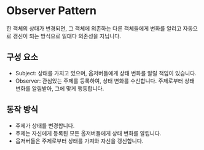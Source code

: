 # Observer Pattern
한 객체의 상태가 변경되면, 그 객체에 의존하는 다른 객체들에게 변화를 알리고 자동으로 갱신이 되는 방식으로 일대다 의존성을 지닙니다.

## 구성 요소
* Subject: 상태를 가지고 있으며, 옵저버들에게 상태 변화를 알릴 책임이 있습니다.
* Observer: 관심있는 주제를 등록하여, 상태 변화를 수신합니다. 주제로부터 상태 변화를 알림받아, 그에 맞게 행동합니다.

## 동작 방식
* 주제가 상태를 변경합니다.
* 주제는 자신에게 등록된 모든 옵저버들에게 상태 변화를 알립니다.
* 옵저버들은 주제로부터 상태를 가져와 자신을 갱신합니다.
